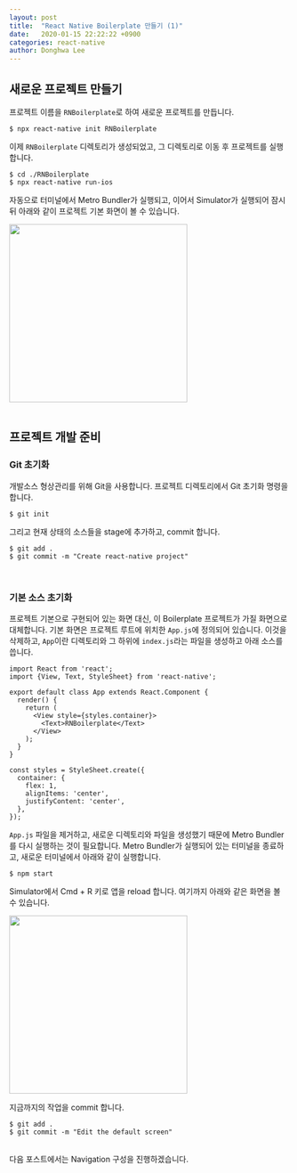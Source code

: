 ```yaml
---
layout: post
title:  "React Native Boilerplate 만들기 (1)"
date:   2020-01-15 22:22:22 +0900
categories: react-native
author: Donghwa Lee
---
```

## 새로운 프로젝트 만들기
프로젝트 이름을 `RNBoilerplate`로 하여 새로운 프로젝트를 만듭니다.

```shell
$ npx react-native init RNBoilerplate
```
이제 `RNBoilerplate` 디렉토리가 생성되었고, 그 디렉토리로 이동 후 프로젝트를 실행합니다.

```shell
$ cd ./RNBoilerplate
$ npx react-native run-ios
```
자동으로 터미널에서 Metro Bundler가 실행되고, 이어서 Simulator가 실행되어 잠시 뒤 아래와 같이 프로젝트 기본 화면이 볼 수 있습니다.

<img src="{{ site.url }}/assets/images/2020-01-15-01.png" width="320" />
<br/>
<br/>

## 프로젝트 개발 준비
### Git 초기화
개발소스 형상관리를 위해 Git을 사용합니다. 프로젝트 디렉토리에서 Git 초기화 명령을 합니다.

```shell
$ git init
```
그리고 현재 상태의 소스들을 stage에 추가하고, commit 합니다.

```shell
$ git add .
$ git commit -m "Create react-native project"
```
<br/>

### 기본 소스 초기화
프로젝트 기본으로 구현되어 있는 화면 대신, 이 Boilerplate 프로젝트가 가질 화면으로 대체합니다. 기본 화면은 프로젝트 루트에 위치한 `App.js`에 정의되어 있습니다. 이것을 삭제하고, `App`이란 디렉토리와 그 하위에 `index.js`라는 파일을 생성하고 아래 소스를 씁니다.

```react
import React from 'react';
import {View, Text, StyleSheet} from 'react-native';

export default class App extends React.Component {
  render() {
    return (
      <View style={styles.container}>
        <Text>RNBoilerplate</Text>
      </View>
    );
  }
}

const styles = StyleSheet.create({
  container: {
    flex: 1,
    alignItems: 'center',
    justifyContent: 'center',
  },
});
```
`App.js` 파일을 제거하고, 새로운 디렉토리와 파일을 생성했기 때문에 Metro Bundler를 다시 실행하는 것이 필요합니다. Metro Bundler가 실행되어 있는 터미널을 종료하고, 새로운 터미널에서 아래와 같이 실행합니다.

```shell
$ npm start
```
Simulator에서 Cmd + R 키로 앱을 reload 합니다. 여기까지 아래와 같은 화면을 볼 수 있습니다.

<img src="{{ site.url }}/assets/images/2020-01-15-02.png" width="320" />

지금까지의 작업을 commit 합니다.

```shell
$ git add .
$ git commit -m "Edit the default screen"
```
<br/>
다음 포스트에서는 Navigation 구성을 진행하겠습니다.